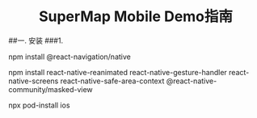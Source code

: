 <h1 align="center">SuperMap Mobile Demo指南</h1>

##一. 安装
###1. 

npm install @react-navigation/native

npm install react-native-reanimated react-native-gesture-handler react-native-screens react-native-safe-area-context @react-native-community/masked-view

npx pod-install ios

<uses-library android:name="org.apache.http.legacy" android:required="false" />

